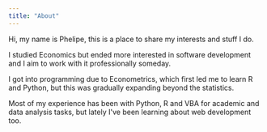 ```yaml
---
title: "About"
---
```


Hi, my name is Phelipe, this is a place to share my interests and stuff I do.

I studied Economics but ended more interested in software development and I aim
to work with it professionally someday.

I got into programming due to Econometrics, which first led me to learn R and
Python, but this was gradually expanding beyond the statistics.

Most of my experience has been with Python, R and VBA for academic and data
analysis tasks, but lately I've been learning about web development too.
